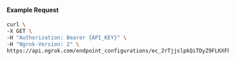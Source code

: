 <!-- Code generated for API Clients. DO NOT EDIT. -->

#### Example Request

```bash
curl \
-X GET \
-H "Authorization: Bearer {API_KEY}" \
-H "Ngrok-Version: 2" \
https://api.ngrok.com/endpoint_configurations/ec_2rTjjslpkQiTDyZ9FLKXFklvOZ6/circuit_breaker
```
